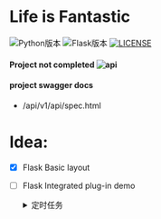 # Life is Fantastic


![Python版本](https://img.shields.io/badge/Python-3.6-brightgreen.svg "版本号")
![Flask版本](https://img.shields.io/badge/Flask-1.0.2-ff69b4.svg "版本号")
[![LICENSE](https://img.shields.io/badge/license-Anti%20996-blue.svg)](https://github.com/996icu/996.ICU/blob/master/LICENSE)

#### Project not completed  ![api](http://progressed.io/bar/15 "总进度") 

#### project swagger docs
- /api/v1/api/spec.html

# Idea:
- [x] Flask Basic layout

- [ ] Flask Integrated plug-in demo
    <details>
      <summary>定时任务</summary>
      APScheduler
    </details>

